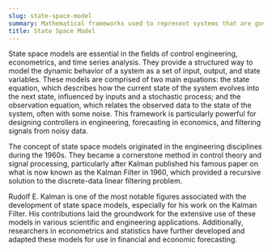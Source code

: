 ```yaml
---
slug: state-space-model
summary: Mathematical frameworks used to represent systems that are governed by a set of latent (hidden) variables evolving over time, observed through another set of variables.
title: State Space Model
---
```


State space models are essential in the fields of control engineering, econometrics, and time series analysis. They provide a structured way to model the dynamic behavior of a system as a set of input, output, and state variables. These models are comprised of two main equations: the state equation, which describes how the current state of the system evolves into the next state, influenced by inputs and a stochastic process; and the observation equation, which relates the observed data to the state of the system, often with some noise. This framework is particularly powerful for designing controllers in engineering, forecasting in economics, and filtering signals from noisy data.

The concept of state space models originated in the engineering disciplines during the 1960s. They became a cornerstone method in control theory and signal processing, particularly after Kalman published his famous paper on what is now known as the Kalman Filter in 1960, which provided a recursive solution to the discrete-data linear filtering problem.

Rudolf E. Kalman is one of the most notable figures associated with the development of state space models, especially for his work on the Kalman Filter. His contributions laid the groundwork for the extensive use of these models in various scientific and engineering applications. Additionally, researchers in econometrics and statistics have further developed and adapted these models for use in financial and economic forecasting.